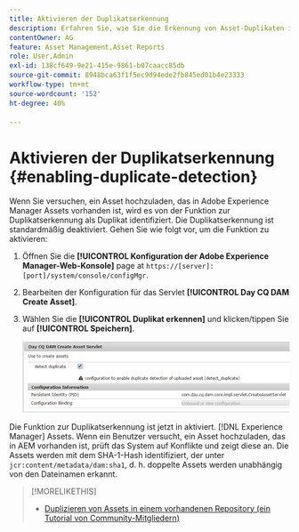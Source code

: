 ```yaml
---
title: Aktivieren der Duplikatserkennung
description: Erfahren Sie, wie Sie die Erkennung von Asset-Duplikaten in AEM aktivieren.
contentOwner: AG
feature: Asset Management,Asset Reports
role: User,Admin
exl-id: 138cf649-9e21-415e-9861-b07caacc85db
source-git-commit: 8948bca63f1f5ec9d94ede2fb845ed01b4e23333
workflow-type: tm+mt
source-wordcount: '152'
ht-degree: 40%

---
```


# Aktivieren der Duplikatserkennung {#enabling-duplicate-detection}

Wenn Sie versuchen, ein Asset hochzuladen, das in Adobe Experience Manager Assets vorhanden ist, wird es von der Funktion zur Duplikatserkennung als Duplikat identifiziert. Die Duplikatserkennung ist standardmäßig deaktiviert. Gehen Sie wie folgt vor, um die Funktion zu aktivieren:

1. Öffnen Sie die **[!UICONTROL Konfiguration der Adobe Experience Manager-Web-Konsole]** page at `https://[server]:[port]/system/console/configMgr`.
1. Bearbeiten der Konfiguration für das Servlet **[!UICONTROL Day CQ DAM Create Asset]**.
1. Wählen Sie die **[!UICONTROL Duplikat erkennen]** und klicken/tippen Sie auf **[!UICONTROL Speichern]**.

   ![Auswahl der Option „Duplikat erkennen“ im Servlet](assets/chlimage_1-377.png)

Die Funktion zur Duplikatserkennung ist jetzt in aktiviert. [!DNL Experience Manager] Assets. Wenn ein Benutzer versucht, ein Asset hochzuladen, das in AEM vorhanden ist, prüft das System auf Konflikte und zeigt diese an. Die Assets werden mit dem SHA-1-Hash identifiziert, der unter `jcr:content/metadata/dam:sha1`, d. h. doppelte Assets werden unabhängig von den Dateinamen erkannt.

>[!MORELIKETHIS]
>
>* [Duplizieren von Assets in einem vorhandenen Repository (ein Tutorial von Community-Mitgliedern)](https://experience-aem.blogspot.com/2019/06/aem-65-find-duplicate-assets-binaries-in-existing-repository.html)

